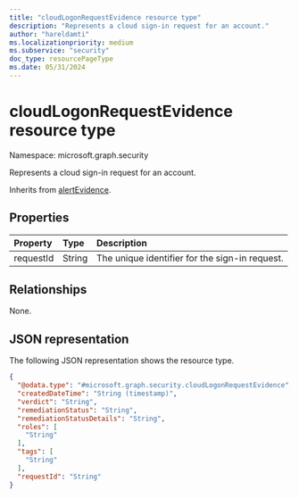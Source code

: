 ```yaml
---
title: "cloudLogonRequestEvidence resource type"
description: "Represents a cloud sign-in request for an account."
author: "hareldamti"
ms.localizationpriority: medium
ms.subservice: "security"
doc_type: resourcePageType
ms.date: 05/31/2024
---
```


# cloudLogonRequestEvidence resource type

Namespace: microsoft.graph.security

Represents a cloud sign-in request for an account.

Inherits from [alertEvidence](../resources/security-alertevidence.md).

## Properties
| Property  |Type|Description|
|:----------|:---|:---|
| requestId |String|The unique identifier for the sign-in request.|

## Relationships
None.

## JSON representation
The following JSON representation shows the resource type.
<!-- {
  "blockType": "resource",
  "@odata.type": "microsoft.graph.security.cloudLogonRequestEvidence"
}
-->
``` json
{
  "@odata.type": "#microsoft.graph.security.cloudLogonRequestEvidence",
  "createdDateTime": "String (timestamp)",
  "verdict": "String",
  "remediationStatus": "String",
  "remediationStatusDetails": "String",
  "roles": [
    "String"
  ],
  "tags": [
    "String"
  ],
  "requestId": "String"
}
```
